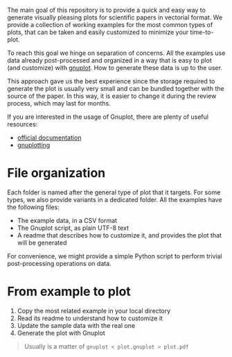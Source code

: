 The main goal of this repository is to provide a quick and easy way to generate visually pleasing plots for scientific papers in vectorial format.
We provide a collection of working examples for the most common types of plots, that can be taken and easily customized to minimize your time-to-plot.

To reach this goal we hinge on separation of concerns.
All the examples use data already post-processed and organized in a way that is easy to plot (and customize) with [gnuplot](http://www.gnuplot.info/).
How to generate these data is up to the user.

This approach gave us the best experience since the storage required to generate the plot is usually very small and can be bundled together with the source of the paper.
In this way, it is easier to change it during the review process, which may last for months.

If you are interested in the usage of Gnuplot, there are plenty of useful resources:

- [official documentation](http://www.gnuplot.info/documentation.html)
- [gnuplotting](http://www.gnuplotting.org/)

# File organization

Each folder is named after the general type of plot that it targets.
For some types, we also provide variants in a dedicated folder.
All the examples have the following files:
 - The example data, in a CSV format
 - The Gnuplot script, as plain UTF-8 text
 - A readme that describes how to customize it, and provides the plot that will be generated

For convenience, we might provide a simple Python script to perform trivial post-processing operations on data.

# From example to plot

1. Copy the most related example in your local directory
2. Read its readme to understand how to customize it
3. Update the sample data with the real one
4. Generate the plot with Gnuplot
  > Usually is a matter of `gnuplot < plot.gnuplot > plot.pdf`
